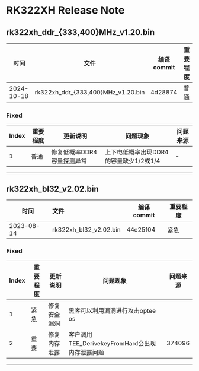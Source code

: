 # RK322XH Release Note

## rk322xh_ddr_{333,400}MHz_v1.20.bin

| 时间       | 文件                               | 编译 commit | 重要程度 |
| ---------- | ---------------------------------- | ----------- | -------- |
| 2024-10-18 | rk322xh_ddr_{333,400}MHz_v1.20.bin | 4d28874     | 普通     |

### Fixed

| Index | 重要程度 | 更新说明                    | 问题现象                               | 问题来源 |
| ----- | -------- | --------------------------- | -------------------------------------- | -------- |
| 1     | 普通     | 修复低概率DDR4 容量探测异常 | 上下电低概率出现DDR4的容量缺少1/2或1/4 | -        |

------

## rk322xh_bl32_v2.02.bin

| 时间       | 文件                   | 编译 commit | 重要程度 |
| ---------- | :--------------------- | ----------- | -------- |
| 2023-08-14 | rk322xh_bl32_v2.02.bin | 44e25f04    | 紧急     |

### Fixed

| Index | 重要程度 | 更新说明     | 问题现象                                        | 问题来源 |
| ----- | -------- | ------------ | ----------------------------------------------- | -------- |
| 1     | 紧急     | 修复安全漏洞 | 黑客可以利用漏洞进行攻击optee os                |          |
| 2     | 重要     | 修复内存泄露 | 客户调用TEE_DerivekeyFromHard会出现内存泄露问题 | 374096   |

------

